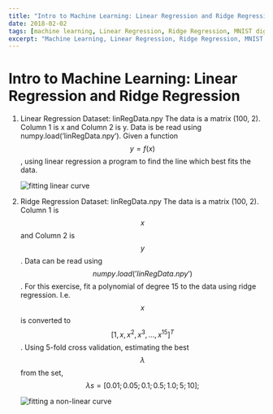 ```yaml
---
title: "Intro to Machine Learning: Linear Regression and Ridge Regression"
date: 2018-02-02
tags: [machine learning, Linear Regression, Ridge Regression, MNIST digit prediction]
excerpt: "Machine Learning, Linear Regression, Ridge Regression, MNIST digit prediction" 
---
```


# Intro to Machine Learning: Linear Regression and Ridge Regression

1. Linear Regression
    Dataset: linRegData.npy
    The data is a matrix (100, 2). Column 1 is x and Column 2 is y.
    Data is be read using numpy.load(’linRegData.npy’). Given a function $$y = f(x)$$, using linear
    regression a program to find the line which best fits the data. 

    <img src="{{ site.url }}{{ site.baseurl }}/assets/images/Intro-to-ML/Linear-Reg.png" alt="fitting linear curve"/>

2. Ridge Regression
    Dataset: linRegData.npy
    The data is a matrix (100, 2). Column 1 is $$x$$ and Column 2 is $$y$$.
    Data can be read using $$numpy.load(’linRegData.npy’)$$. For this exercise, fit a polynomial of degree
    15 to the data using ridge regression. I.e. $$x$$ is converted to $$[1, x, x^2, x^3, . . . , x^15]^T$$. Using 5-fold cross
    validation, estimating the best $$λ$$ from the set, $$λs = [0.01; 0.05; 0.1; 0.5; 1.0; 5; 10];$$
    
    <img src="{{ site.url }}{{ site.baseurl }}/assets/images/Intro-to-ML/Ridge-Regression.png" alt="fitting a non-linear curve"/>


